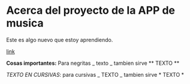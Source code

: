 # Acerca del proyecto de la APP de musica 
 Este es algo nuevo que estoy aprendiendo.

 [link](https://www.google.com)

 __Cosas importantes:__ Para negritas _ texto _ tambien sirve ** TEXTO **

 _TEXTO EN CURSIVAS_: para cursivas _ TEXTO _ tambien sirve * TEXTO *


 

